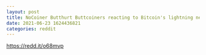 ```yaml
--- 
layout: post 
title: NoCoiner Butthurt Buttcoiners reacting to Bitcoin's lightning network payments in El Salvador 
date: 2021-06-23 1624436821 
categories: reddit 
--- 
```

https://redd.it/o68mvp